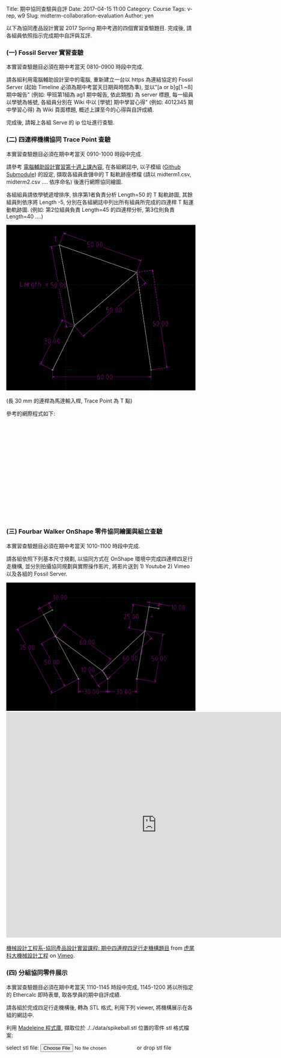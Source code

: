 Title: 期中協同查驗與自評
Date: 2017-04-15 11:00
Category: Course
Tags: v-rep, w9
Slug: midterm-collaboration-evaluation
Author: yen

以下為協同產品設計實習 2017 Spring 期中考週的四個實習查驗題目. 完成後, 請各組員依照指示完成期中自評與互評.

<!-- PELICAN_END_SUMMARY -->

### (一) Fossil Server 實習查驗

本實習查驗題目必須在期中考當天 0810-0900 時段中完成.

請各組利用電腦輔助設計室中的電腦, 重新建立一台以 https 為連結協定的 Fossil Server (起始 Timeline 必須為期中考當天日期與時間為準), 並以"[a or b]g[1 ~8] 期中報告" (例如: 甲班第1組為 ag1 期中報告, 依此類推) 為 server 標題, 每一組員以學號為帳號, 各組員分別在 Wiki 中以 [學號] 期中學習心得" (例如: 4012345 期中學習心得) 為 Wiki 頁面標題, 概述上課至今的心得與自評成績.

完成後, 請報上各組 Serve 的 ip 位址進行查驗.

### (二) 四連桿機構協同 Trace Point 查驗

本實習查驗題目必須在期中考當天 0910-1000 時段中完成.

請參考 <a href="http://mde.tw/2016fallcadp/blog/2016fall-ping-mian-ji-gou-mo-ni.html">電腦輔助設計實習第十週上課內容</a>, 在各組網誌中, 以子模組 (<a href="https://github.com/blog/2104-working-with-submodules">Github Submodule</a>) 的設定, 擷取各組員倉儲中的 T 點軌跡座標檔 (請以 midterm1.csv, midterm2.csv .... 依序命名) 後進行網際協同繪圖.

各組組員請依學號遞增排序, 排序第1者負責分析 Length=50 的 T 點軌跡圖, 其餘組員則依序將 Length -5, 分別在各組網誌中列出所有組員所完成的四連桿 T 點運動軌跡圖. (例如: 第2位組員負責 Length=45 的四連桿分析, 第3位則負責 Length=40 ....)

<img src="./../data/midterm_fourbar_linkage.png" width="800" />

(長 30 mm 的連桿為馬達輸入桿, Trace Point 為 T 點)

參考的網際程式如下:

<pre class="brush: python">
<!-- 導入 Brython 標準程式庫 -->

<script type="text/javascript" 
    src="https://cdn.rawgit.com/brython-dev/brython/master/www/src/brython_dist.js">
</script>

<!-- 啟動 Brython -->

<script>
window.onload=function(){
brython(1);
}
</script>

<!-- 以下實際利用  Brython 畫四連桿 trace point 路徑-->

<canvas id="fourbar" width="600" height="400"></canvas>

<div id="container1"></div>

<script type="text/python3">
from browser import document as doc
from browser import html
import math
# 準備繪圖畫布
canvas = doc["fourbar"]
container1 = doc['container1']
ctx = canvas.getContext("2d")

fourbar_data = open("./../data/cadpa_w10_4bar.csv").read()
fourbar_list = fourbar_data.splitlines()
#container1 <= fourbar_list[0]
# 以下可以利用 ctx 物件進行畫圖
# 先畫一條直線
ctx.beginPath()
# 設定線的寬度為 1 個單位
ctx.lineWidth = 1
# 利用 transform 將 y 座標反轉, 且 offset canvas.height
# (X scale, X skew, Y skew, Y scale, X offset, Y offset)
# 配合圖形位置進行座標轉換
ctx.transform(1, 0, 0, -1, canvas.width/2+250, canvas.height/2+100)
# 畫出 x 與 y 座標線
# 各座標值放大 8 倍
ratio = 8
ctx.moveTo(0, 0)
ctx.lineTo(-30*ratio, 0)
start_point = fourbar_list[0].split(",")
ctx.moveTo(float(start_point[0])*ratio, float(start_point[1])*ratio)
count = 0
for data in fourbar_list[1:]:
    point = data.split(",")
    #count = count + 1
    #container1 <= str(count) + ":" + point[0] + "," + point[1]
    #container1 <= html.BR()
    ctx.lineTo(float(point[0])*ratio, float(point[1])*ratio)
# 設定顏色為藍色, 也可以使用 "rgb(0, 0, 255)" 字串設定顏色值
ctx.strokeStyle = "blue"
# 實際執行畫線
ctx.stroke()
ctx.closePath()
</script>
</pre>

### (三) Fourbar Walker OnShape 零件協同繪圖與組立查驗

本實習查驗題目必須在期中考當天 1010-1100 時段中完成.

請各組依照下列基本尺寸規劃, 以協同方式在 OnShape 環境中完成四連桿四足行走機構,  並分別拍攝協同規劃與實際操作影片, 將影片送到 1) Youtube 2) Vimeo 以及各組的 Fossil Server.

<img src="./../data/fourbar_walker.png" width="800" />

<iframe src="https://player.vimeo.com/video/213422859" width="800" height="600" frameborder="0" webkitallowfullscreen mozallowfullscreen allowfullscreen></iframe>
<p><a href="https://vimeo.com/213422859">機械設計工程系-協同產品設計實習課程: 期中四連桿四足行走機構題目</a> from <a href="https://vimeo.com/user24079973">虎尾科大機械設計工程</a> on <a href="https://vimeo.com">Vimeo</a>.</p>

###  (四) 分組協同零件展示

本實習查驗題目必須在期中考當天 1110-1145 時段中完成, 1145-1200 將以所指定的 Ethercalc 即時表單, 取各學員的期中自評成績.

請各組於完成四足行走機構後, 轉為 STL 格式, 利用下列 viewer, 將機構展示在各組的網誌中.

利用 <a href="https://github.com/JinJunho/Madeleine.js">Madeleine 程式庫</a>, 擷取位於 ./../data/spikeball.stl 位置的零件 stl 格式檔案:

<link href="./../data/madeleine/src/css/Madeleine.css" rel="stylesheet">
<script src="./../data/madeleine/src/lib/stats.js"></script>
<script src="./../data/madeleine/src/lib/detector.js"></script>
<script src="./../data/madeleine/src/lib/three.min.js"></script>
<script src="./../data/madeleine/src/Madeleine.js"></script>

<div id="target" class="madeleine"></div>

<script>
window.onload = function(){
    var madeleine = new Madeleine({
      target: 'target', // target div id
      data: './../data/spikeball.stl', // data path
      path: './../data/madeleine/src/' // path to source directory from current html file
    });
}; 
</script>

<script src="https://cdnjs.cloudflare.com/ajax/libs/three.js/r68/three.min.js"
></script>
<script src="https://rawgit.com/mrdoob/three.js/master/examples/js/controls/TrackballControls.js"
></script>
<script src="./../data/w9/loader.js"></script>
<script src="./../data/w9/stl.js"></script>
<div>
select stl file: <input type="file" id="file" /> or drop stl file
</div>
<div id="view"></div>